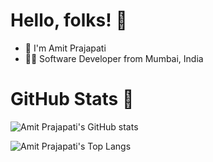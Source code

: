 # Hello, folks! 👋 
- 👋 I'm Amit Prajapati
- 👨‍💻 Software Developer from Mumbai, India


# GitHub Stats 👋 
![Amit Prajapati's GitHub stats](https://github-readme-stats.vercel.app/api?username=amitprajapati2298&show_icons=true&theme=dark&count_private=true)

![Amit Prajapati's Top Langs](https://github-readme-stats.vercel.app/api/top-langs/?username=amitprajapati2298&layout=compact&theme=dark)



<!---
![Amit Prajapati's Wakatime stats](https://github-readme-stats.vercel.app/api/wakatime?username=amitprajapati2298&layout=compact)
amitprajapati2298/amitprajapati2298 is a ✨ special ✨ repository because its `README.md` (this file) appears on your GitHub profile.
You can click the Preview link to take a look at your changes.
--->
